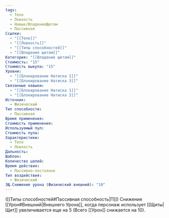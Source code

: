 ```yaml
---
tags:
  - Тело
  - Ловкость
  - Навык/ВладениеЩитом
  - Пассивная
Ссылки:
  - "[[Тело]]"
  - "[[Ловкость]]"
  - "[[Типы способностей]]"
  - "[[Владение щитом]]"
Категория: "[[Владение щитом]]"
Стоимость: "15"
Стоимость выкупа: "15"
Уровни:
  - "[[Блокирование Натиска 1]]"
  - "[[Блокирование Натиска 3]]"
Связанные навыки:
  - "[[Блокирование Натиска 1]]"
  - "[[Блокирование Натиска 3]]"
Источник:
  - Физический
Тип способности:
  - Пассивная
Время применения: 
Стоимость применения: 
Используемый пул: 
Стоимость пула: 
Характеристики:
  - Тело
  - Ловкость
Дальность: 
Шаблон: 
Количество целей: 
Время действия:
  - Пассивно-постоянно
Тип воздействия:
  - Физический
ЗЩ.Снижение урона (Физический внешний): "10"
---
```

([[Типы способностей#Пассивная способность|П]]) Снижение [[Урон#Внешний|Внешнего Урона]], когда персонаж использует [[Щиты|Щит]] увеличивается еще на 5 (Всего [[Урон]] снижается на 10). 